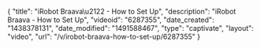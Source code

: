 {
    "title": "iRobot Braava\u2122 - How to Set Up",
    "description": "iRobot Braava - How to Set Up",
    "videoid": "6287355",
    "date_created": "1438378131",
    "date_modified": "1491588467",
    "type": "captivate",
    "layout": "video",
    "url": "\/v\/irobot-braava-how-to-set-up\/6287355"
}